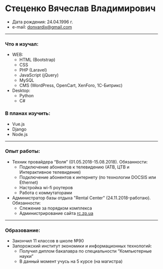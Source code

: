 # Стеценко Вячеслав Владимирович

-	Дата рождения: 24.04.1996 г.
-	e-mail: donvardix@gmail.com 

---
### Что я изучал: 
- WEB:
  - HTML (Bootstrap)
  - CSS
  - PHP (Laravel)
  - JavaScript (jQuery)
  - MySQL
  - CMS (WordPress, OpenCart, XenForo, 1С-Битрикс)
- Desktop:
  - Python
  - C#
### В планах изучить:
- Vue.js
- Django
- Node.js

---
### Опыт работы: 
- Техник провайдера “Воля” (01.05.2018-15.08.2018). Обязанности:
  - Подключение абонентов к телевидению (АТВ, ЦТВ и Интерактивное телевидение)
  - Подключение абонентов к интернету (по технологии DOCSIS или Ethernet)
  - Настройка wi-fi роутеров
  - Работа с коммутаторами
- Администратор базы отдыха "Rental Center" (24.11.2018-работаю). Обязанности:
  - Слежение за порядком комплекса
  - Администрирование сайта [rc.zp.ua](https://rc.zp.ua/)

---
### Образование:
- Закончил 11 классов в школе №90
- Запорожский институт экономики и информационных технологий:
  - Получил диплом бакалавра по специальности “Компьютерные науки” 
  - В данный момент учусь на 5 курсе (на магистра)
